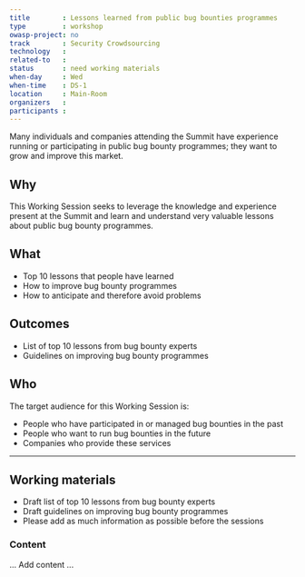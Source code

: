 ```yaml
---
title        : Lessons learned from public bug bounties programmes
type         : workshop
owasp-project: no
track        : Security Crowdsourcing
technology   :
related-to   :
status       : need working materials
when-day     : Wed
when-time    : DS-1
location     : Main-Room
organizers   :
participants :
---
```


Many individuals and companies attending the Summit have experience running or participating in public bug bounty programmes; they want to grow and improve this market.  

## Why

This Working Session seeks to leverage the knowledge and experience present at the Summit and learn and understand very valuable lessons about public bug bounty programmes.  

## What

-	Top 10 lessons that people have learned
-	How to improve bug bounty programmes 
-	How to anticipate and therefore avoid problems

## Outcomes 

- List of top 10 lessons from bug bounty experts
- Guidelines on improving bug bounty programmes

## Who

The target audience for this Working Session is:

-	People who have participated in or managed bug bounties in the past
-	People who want to run bug bounties in the future
-	Companies who provide these services

--- 

## Working materials

- Draft list of top 10 lessons from bug bounty experts
- Draft guidelines on improving bug bounty programmes
- Please add as much information as possible before the sessions

### Content

... Add content ...

